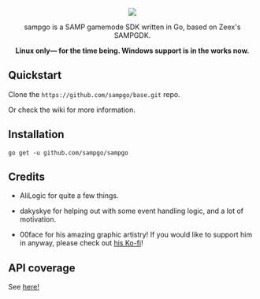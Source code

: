 <p align="center">
<img src="https://github.com/sampgo/sampgo/blob/master/assets/img/GTASAGOMP_Stylesheet_condensed@2x.png?raw=true"/>
</p>
<p align="center">sampgo is a SAMP gamemode SDK written in Go, based on Zeex's SAMPGDK.</p>
<p align="center"><strong>Linux only— for the time being. Windows support is in the works now.</strong></p>


## Quickstart
Clone the `https://github.com/sampgo/base.git` repo.

Or check the wiki for more information.

## Installation
```
go get -u github.com/sampgo/sampgo
```

## Credits
- AliLogic for quite a few things.

- dakyskye for helping out with some event handling logic, and a lot of motivation.

- 00face for his amazing graphic artistry! If you would like to support him in anyway, please check out [his Ko-fi](https://ko-fi.com/00face)!

## API coverage
See [here!](https://github.com/sampgo/sampgo/wiki/API-coverage)
